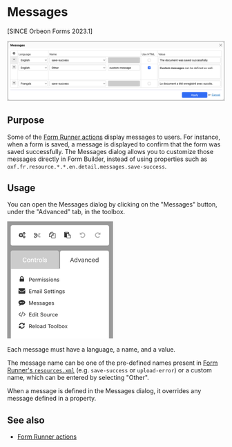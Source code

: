 # Messages

[SINCE Orbeon Forms 2023.1]

![Messages dialog](images/messages.png)

## Purpose

Some of the [Form Runner actions](/form-runner/advanced/buttons-and-processes/actions-form-runner.md) display messages to users. For instance, when a form is saved, a message is displayed to confirm that the form was saved successfully. The Messages dialog allows you to customize those messages directly in Form Builder, instead of using properties such as `oxf.fr.resource.*.*.en.detail.messages.save-success`.

## Usage

You can open the Messages dialog by clicking on the "Messages" button, under the "Advanced" tab, in the toolbox.

<img src="images/advanced-menu.png" width="245">

Each message must have a language, a name, and a value.

The message name can be one of the pre-defined names present in [Form Runner's `resources.xml`](https://github.com/orbeon/orbeon-forms/blob/master/form-runner/jvm/src/main/resources/apps/fr/i18n/resources.xml) (e.g. `save-success` or `upload-error`) or a custom name, which can be entered by selecting "Other".

When a message is defined in the Messages dialog, it overrides any message defined in a property.

## See also

- [Form Runner actions](/form-runner/advanced/buttons-and-processes/actions-form-runner.md)